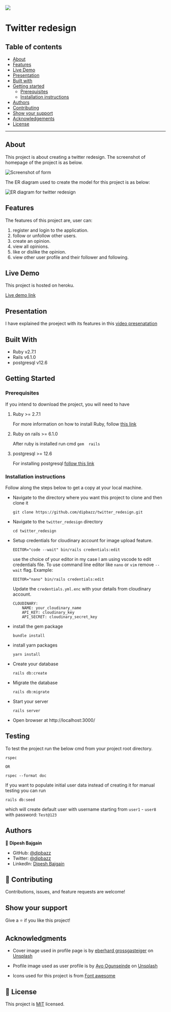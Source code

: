 ![](https://img.shields.io/badge/Microverse-blueviolet)

# Twitter redesign

## Table of contents

- [About](#about)
- [Features](#features)
- [Live Demo](#live-demo)
- [Presentation](#presentation)
- [Built with](#built-with)
- [Getting started](#getting-started)
  * [Prerequisites](#prerequisites)
  * [Installation instructions](#installation-instructions)
- [Authors](#authors)
- [Contributing](#-contributing)
- [Show your support](#show-your-support)
- [Acknowledgements](#acknowledgments)
- [License](#-license)

---

## About

This project is about creating a twitter redesign. The screenshot of homepage of the project is as below.

![Screenshot of form](./app/assets/images/app_snap.png)

The ER diagram used to create the model for this project is as below:

![ER diagram for twitter redesign](./docs/er_diagram.png)

## Features

The features of this project are, user can:

1. register and login to the application.
2. follow or unfollow other users.
3. create an opinion.
5. view all opinions.
4. like or dislike the opinion.
5. view other user profile and their follower and following.

## Live Demo

This project is hosted on heroku.

[Live demo link](https://twitter-design.herokuapp.com/)

## Presentation

I have explained the proeject with its features in this [video presenatation](https://www.loom.com/share/8d44c13bb86245d7a8746779aeb4934d)
## Built With

- Ruby v2.7.1
- Rails v6.1.0
- postgresql v12.6

## Getting Started

### Prerequisites

If you intend to download the project, you will need to have

1. Ruby >= 2.7.1

    For more information on how to install Ruby, follow [this link](https://www.ruby-lang.org/en/downloads/)

2. Ruby on rails >= 6.1.0

    After ruby is installed run cmd `gem  rails`

3. postgresql >= 12.6

    For installing postgresql [follow this link](http://postgresguide.com/setup/install.html)


### Installation instructions

Follow along the steps below to get a copy at your local machine.

- Navigate to the directory where you want this project to clone and then clone it

    ```
    git clone https://github.com/dipbazz/twitter_redesign.git
    ```

- Navigate to the `twitter_redesign` directory

    ```
    cd twitter_redesign
    ```

- Setup credentials for cloudinary account for image upload feature.

    ```
    EDITOR="code --wait" bin/rails credentials:edit
    ```

    use the choice of your editor in my case I am
    using vscode to edit credentials file.
    To use command line editor like `nano` or `vim` remove `--wait` flag. Example:

    ```
    EDITOR="nano" bin/rails credentials:edit
    ```

    Update the `credentials.yml.enc` with your details from cloudinary account.

    ```
    CLOUDINARY:
        NAME: your_cloudinary_name
        API_KEY: cloudinary_key
        API_SECRET: cloudinary_secret_key
    ```

- install the gem package

    ```
    bundle install
    ```

- install yarn packages
    ```
    yarn install
    ```

- Create your database
    ```
    rails db:create
    ```

- Migrate the database

    ```
    rails db:migrate
    ```

- Start your server

    ```
    rails server
    ```

- Open browser at http://localhost:3000/

## Testing

To test the project run the below cmd from your project root directory.
```
rspec

OR

rspec --format doc
```


If you want to populate initial user data instead of creating it for manual testing you can run
```
rails db:seed
```
which will create default user with username starting from `user1` - `user8` with password: `Test@123`

## Authors

👤 **Dipesh Bajgain**

- GitHub: [@dipbazz](https://github.com/dipbazz)
- Twitter: [@dipbazz](https://twitter.com/dipbazz)
- LinkedIn: [Dipesh Bajgain](https://www.linkedin.com/in/dipbazz/)

## 🤝 Contributing

Contributions, issues, and feature requests are welcome!

## Show your support

Give a ⭐️ if you like this project!

## Acknowledgments

- Cover image used in profile page is by [eberhard grossgasteiger](https://unsplash.com/@armedshutter) on [Unsplash](https://unsplash.com/s/photos/nature)

- Profile image used as user profile is by [Ayo Ogunseinde](https://unsplash.com/@eberhardgross) on [Unsplash](https://unsplash.com/s/photos/girls)

- Icons used for this project is from [Font awesome](https://fontawesome.com/)

## 📝 License

This project is [MIT](./LICENSE) licensed.
